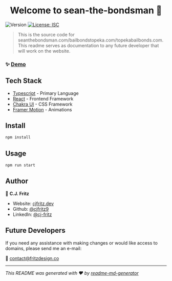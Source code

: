 <h1 align="center">Welcome to sean-the-bondsman 👋</h1>
<p>
  <img alt="Version" src="https://img.shields.io/badge/version-1.0.0-blue.svg?cacheSeconds=2592000" />
  <a href="#" target="_blank">
    <img alt="License: ISC" src="https://img.shields.io/badge/License-ISC-yellow.svg" />
  </a>
</p>

> This is the source code for seanthebondsman.com/bailbondstopeka.com/topekabailbonds.com. This readme serves as documentation to any future developer that will work on the website.

### ✨ [Demo](https://development-topekabailbonds.netlify.app)

## Tech Stack

* [Typescript](https://www.typescriptlang.org) - Primary Language
* [React](https://react.dev) - Frontend Framework
* [Chakra UI](https://chakra-ui.com/getting-started) - CSS Framework
* [Framer Motion](https://chakra-ui.com/getting-started/with-framer) - Animations

## Install

```sh
npm install
```

## Usage

```sh
npm run start
```

## Author

👤 **C.J. Fritz**

* Website: [cjfritz.dev](https://cjfritz.dev)
* Github: [@cjfritz9](https://github.com/cjfritz9)
* LinkedIn: [@cj-fritz](https://linkedin.com/in/cj-fritz)

## Future Developers

If you need any assistance with making changes or would like access to domains, please send me an e-mail: 

📧 contact@fritzdesign.co

***
_This README was generated with ❤️ by [readme-md-generator](https://github.com/kefranabg/readme-md-generator)_

